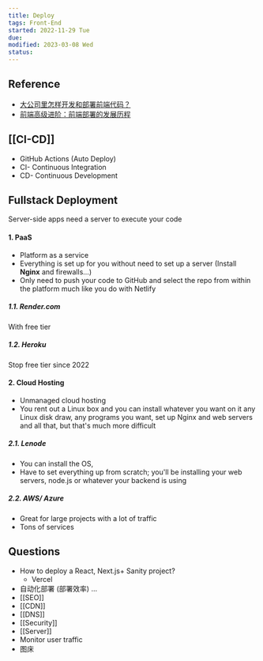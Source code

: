 ```yaml
---
title: Deploy
tags: Front-End    
started: 2022-11-29 Tue
due: 
modified: 2023-03-08 Wed
status: 
---
```

## Reference

- [大公司里怎样开发和部署前端代码？](https://link.juejin.cn?target=https%3A%2F%2Fwww.zhihu.com%2Fquestion%2F20790576 "https://www.zhihu.com/question/20790576")
- [前端高级进阶：前端部署的发展历程](https://juejin.cn/post/6844904086823780366 "https://juejin.cn/post/6844904086823780366")
## [[CI-CD]] 
- GitHub Actions (Auto Deploy)
- CI- Continuous Integration
- CD- Continuous Development
## Fullstack Deployment
Server-side apps need a server to execute your code
#### 1. PaaS
- Platform as a service
- Everything is set up for you without need to set up a server (Install **Nginx** and firewalls...)
- Only need to push your code to GitHub and select the repo from within the platform much like you do with Netlify
##### 1.1. Render.com
With free tier
##### 1.2. Heroku
Stop free tier since 2022
#### 2. Cloud Hosting
- Unmanaged cloud hosting
- You rent out a Linux box and you can install whatever you want on it any Linux disk draw, any programs you want, set up Nginx and web servers and all that, but that's much more difficult
##### 2.1. Lenode
- You can install the OS, 
- Have to set everything up from scratch; you'll be installing your web servers, node.js or whatever your backend is using
##### 2.2. AWS/ Azure
- Great for large projects with a lot of traffic
- Tons of services
## Questions
- How to deploy a React, Next.js+ Sanity project?
	- Vercel
- 自动化部署 (部署效率) ...
- [[SEO]]
- [[CDN]]
- [[DNS]] 
- [[Security]]
- [[Server]]
- Monitor user traffic
- 图床 